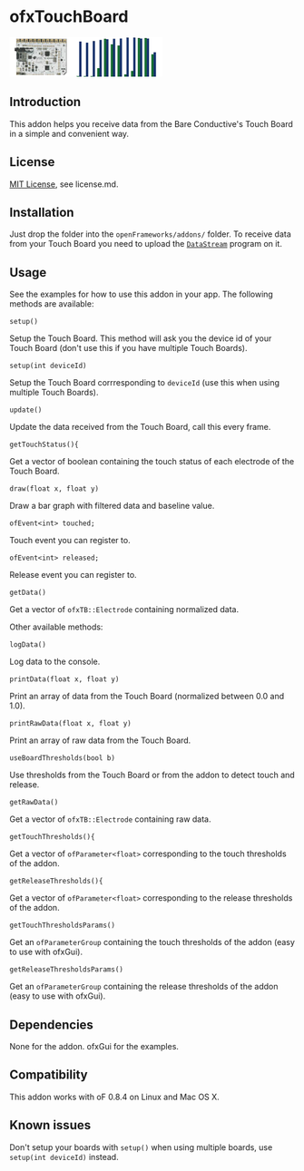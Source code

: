 ofxTouchBoard
=============

![Touch Board](ofxaddons_thumbnail.png)

Introduction
------------
This addon helps you receive data from the Bare Conductive's Touch Board in a simple and convenient way.

License
-------
[MIT License](https://en.wikipedia.org/wiki/MIT_License), see license.md.

Installation
------------
Just drop the folder into the `openFrameworks/addons/` folder.
To receive data from your Touch Board you need to upload the [`DataStream`](https://github.com/BareConductive/mpr121/tree/public/MPR121/Examples/DataStream) program on it.

Usage
-----

See the examples for how to use this addon in your app.
The following methods are available:

```
setup()
```
Setup the Touch Board. This method will ask you the device id of your Touch Board (don't use this if you have multiple Touch Boards).
	
```	
setup(int deviceId)
```
Setup the Touch Board corrresponding to `deviceId` (use this when using multiple Touch Boards).

```
update()
```
Update the data received from the Touch Board, call this every frame.

```
getTouchStatus(){
```
Get a vector of boolean containing the touch status of each electrode of the Touch Board.

```
draw(float x, float y)
```
Draw a bar graph with filtered data and baseline value.
	
```
ofEvent<int> touched;
```
Touch event you can register to.

```
ofEvent<int> released;
```
Release event you can register to.

```
getData()
```
Get a vector of `ofxTB::Electrode` containing normalized data.

Other available methods:

```
logData()
```
Log data to the console.

```
printData(float x, float y)
```
Print an array of data from the Touch Board (normalized between 0.0 and 1.0).

```
printRawData(float x, float y)
```
Print an array of raw data from the Touch Board.

```
useBoardThresholds(bool b)
```
Use thresholds from the Touch Board or from the addon to detect touch and release.
	
```
getRawData()
```
Get a vector of `ofxTB::Electrode` containing raw data.

```
getTouchThresholds(){
```
Get a vector of `ofParameter<float>` corresponding to the touch thresholds of the addon.
	
```
getReleaseThresholds(){
```
Get a vector of `ofParameter<float>` corresponding to the release thresholds of the addon.	

```
getTouchThresholdsParams()
```
Get an `ofParameterGroup` containing the touch thresholds of the addon (easy to use with ofxGui).

```
getReleaseThresholdsParams()
```
Get an `ofParameterGroup` containing the release thresholds of the addon (easy to use with ofxGui).


Dependencies
------------
None for the addon. ofxGui for the examples.

Compatibility
------------
This addon works with oF 0.8.4 on Linux and Mac OS X.

Known issues
------------
Don't setup your boards with `setup()` when using multiple boards, use `setup(int deviceId)` instead. 

<!-- Version history
------------
It make sense to include a version history here (newest releases first), describing new features and changes to the addon. Use [git tags](http://learn.github.com/p/tagging.html) to mark release points in your repo, too!

### Version 0.1 (Date):
Describe relevant changes etc. -->
